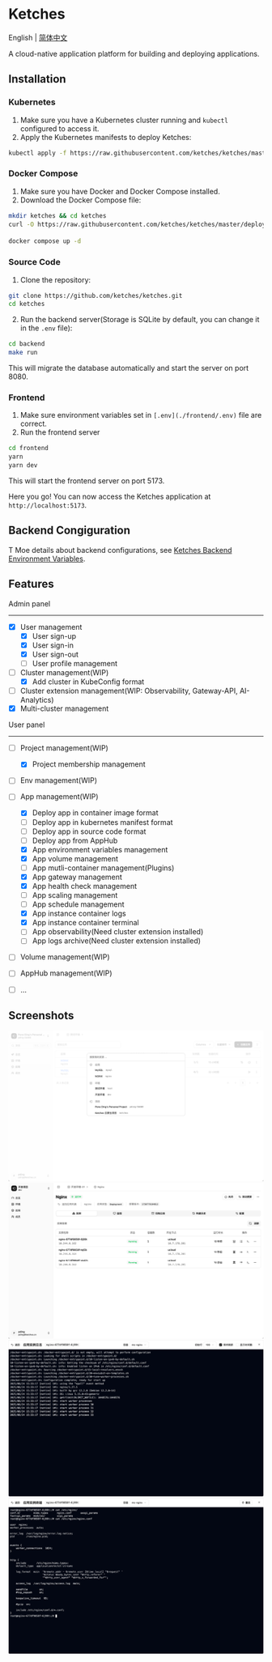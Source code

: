 # Ketches

English | [简体中文](./README_zh-CN.md)

A cloud-native application platform for building and deploying applications.

## Installation

### Kubernetes

1. Make sure you have a Kubernetes cluster running and `kubectl` configured to access it.
2. Apply the Kubernetes manifests to deploy Ketches:

```bash
kubectl apply -f https://raw.githubusercontent.com/ketches/ketches/master/deploy/kubernetes/manifests.yaml
```

### Docker Compose

1. Make sure you have Docker and Docker Compose installed.
2. Download the Docker Compose file:

```bash
mkdir ketches && cd ketches
curl -O https://raw.githubusercontent.com/ketches/ketches/master/deploy/docker-compose/docker-compose.yaml

docker compose up -d
```

### Source Code

1. Clone the repository:

```bash
git clone https://github.com/ketches/ketches.git
cd ketches
```

2. Run the backend server(Storage is SQLite by default, you can change it in the `.env` file):

```bash
cd backend
make run
```

This will migrate the database automatically and start the server on port 8080.

### Frontend

1. Make sure environment variables set in `[.env](./frontend/.env)` file are correct.
2. Run the frontend server

```bash
cd frontend
yarn
yarn dev
```

This will start the frontend server on port 5173.

Here you go! You can now access the Ketches application at `http://localhost:5173`.

## Backend Congiguration

T
Moe details about backend configurations, see [Ketches Backend Environment Variables](./docs/backend-env.md).

## Features

Admin panel

---

- [x] User management
  - [x] User sign-up
  - [x] User sign-in
  - [x] User sign-out
  - [ ] User profile management
- [ ] Cluster management(WIP)
  - [x] Add cluster in KubeConfig format
- [ ] Cluster extension management(WIP: Observability, Gateway-API, AI-Analytics)
- [x] Multi-cluster management

User panel

---

- [ ] Project management(WIP)
  - [x] Project membership management
- [ ] Env management(WIP)
- [ ] App management(WIP)
  - [x] Deploy app in container image format
  - [ ] Deploy app in kubernetes manifest format
  - [ ] Deploy app in source code format
  - [ ] Deploy app from AppHub
  - [x] App environment variables management
  - [x] App volume management
  - [ ] App mutli-container management(Plugins)
  - [x] App gateway management
  - [x] App health check management
  - [ ] App scaling management
  - [ ] App schedule management
  - [x] App instance container logs
  - [x] App instance container terminal
  - [ ] App observability(Need cluster extension installed)
  - [ ] App logs archive(Need cluster extension installed)
- [ ] Volume management(WIP)
- [ ] AppHub management(WIP)

- [ ] ...

## Screenshots

![alt text](docs/images/spot.png)
![alt text](docs/images/app-page.png)
![alt text](docs/images/app-instance-logs.png)
![alt text](docs/images/app-instance-terminal.png)
